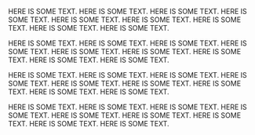 <script src="/js/jquery.min.js"></script>
<script src="/js/inlineDisqussions.js"></script>
<link rel="stylesheet" type="text/css" href="/css/inlineDisqussions.css">

HERE IS SOME TEXT.  HERE IS SOME TEXT.  HERE IS SOME TEXT. 
HERE IS SOME TEXT.  HERE IS SOME TEXT.  HERE IS SOME TEXT. 
HERE IS SOME TEXT.  HERE IS SOME TEXT.  HERE IS SOME TEXT. 

HERE IS SOME TEXT.  HERE IS SOME TEXT.  HERE IS SOME TEXT. 
HERE IS SOME TEXT.  HERE IS SOME TEXT.  HERE IS SOME TEXT. 
HERE IS SOME TEXT.  HERE IS SOME TEXT.  HERE IS SOME TEXT. 

HERE IS SOME TEXT.  HERE IS SOME TEXT.  HERE IS SOME TEXT. 
HERE IS SOME TEXT.  HERE IS SOME TEXT.  HERE IS SOME TEXT. 
HERE IS SOME TEXT.  HERE IS SOME TEXT.  HERE IS SOME TEXT. 

HERE IS SOME TEXT.  HERE IS SOME TEXT.  HERE IS SOME TEXT. 
HERE IS SOME TEXT.  HERE IS SOME TEXT.  HERE IS SOME TEXT. 
HERE IS SOME TEXT.  HERE IS SOME TEXT.  HERE IS SOME TEXT. 
